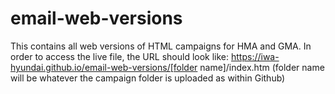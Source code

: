 # email-web-versions
This contains all web versions of HTML campaigns for HMA and GMA. In order to access the live file, the URL should look like: https://iwa-hyundai.github.io/email-web-versions/[folder name]/index.htm (folder name will be whatever the campaign folder is uploaded as within Github)
